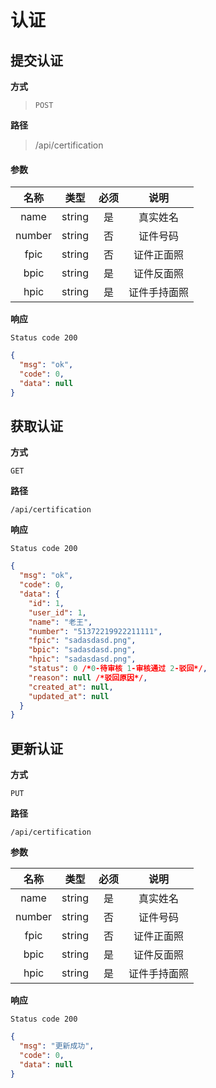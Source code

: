 # 认证

## 提交认证

 **方式**

> `POST`

**路径**

> /api/certification
>

#### **参数**

|  名称  |  类型  | 必须 |     说明     |
| :----: | :----: | :--: | :----------: |
|  name  | string |  是  |   真实姓名   |
| number | string |  否  |   证件号码   |
|  fpic  | string |  否  |  证件正面照  |
|  bpic  | string |  是  |  证件反面照  |
|  hpic  | string |  是  | 证件手持面照 |

**响应**

`Status code 200`

```json
{
  "msg": "ok",
  "code": 0,
  "data": null
}
```

## 获取认证

**方式**

`GET`

**路径**

`/api/certification`

**响应**

`Status code 200`

```json
{
  "msg": "ok",
  "code": 0,
  "data": {
    "id": 1,
    "user_id": 1,
    "name": "老王",
    "number": "51372219922211111",
    "fpic": "sadasdasd.png",
    "bpic": "sadasdasd.png",
    "hpic": "sadasdasd.png",
    "status": 0 /*0-待审核 1-审核通过 2-驳回*/,
    "reason": null /*驳回原因*/,
    "created_at": null,
    "updated_at": null
  }
}
```

## 更新认证

**方式**

`PUT`

**路径**

`/api/certification`

**参数**

|  名称  |  类型  | 必须 |     说明     |
| :----: | :----: | :--: | :----------: |
|  name  | string |  是  |   真实姓名   |
| number | string |  否  |   证件号码   |
|  fpic  | string |  否  |  证件正面照  |
|  bpic  | string |  是  |  证件反面照  |
|  hpic  | string |  是  | 证件手持面照 |

**响应**

`Status code 200`

```json
{
  "msg": "更新成功",
  "code": 0,
  "data": null
}
```
